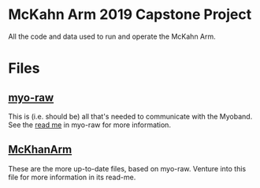 # McKahn Arm 2019 Capstone Project
All the code and data used to run and operate the McKahn Arm.

# Files
## [myo-raw](myo-raw)
This is (i.e. should be) all that's needed to communicate with the Myoband. See the [read me](myo-raw/README.md) in myo-raw for more information.

## [McKhanArm](McKhanArm)
These are the more up-to-date files, based on myo-raw. Venture into this file for more information in its read-me.

